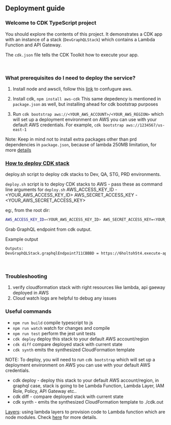 ## Deployment guide

### Welcome to CDK TypeScript project

  You should explore the contents of this project. It demonstrates a CDK app with an instance of a stack (`DevGraphQLStack`)
  which contains a Lambda Function and API Gateway.

  The `cdk.json` file tells the CDK Toolkit how to execute your app.<p>&nbsp;</p>

### What prerequisites do I need to deploy the service?

  1. Install node and awscli, follow this [link](https://docs.aws.amazon.com/cli/latest/userguide/cli-configure-quickstart.html) to confugure aws.
  
  2. Install cdk, `npm install aws-cdk`
    This same depedency is mentioned in `package.json` as well, but installing ahead for cdk bootstrap purposes

  3. Run `cdk bootstrap aws://<YOUR_AWS_ACCOUNT>/<YOUR_AWS_REGION>` which will set up a deployment environment on AWS you can use with your default AWS credentials. For example, `cdk bootstrap aws://1234567/us-east-1`

  Note: Keep in mind not to install extra packages other than prd dependencies in `package.json`, because of lambda 250MB limitation, for more [details](https://docs.aws.amazon.com/lambda/latest/dg/gettingstarted-limits.html)


### <u>How to deploy CDK stack</u>

  deploy.sh script to deploy cdk stacks to Dev, QA, STG, PRD environments.

  `deploy.sh` script is to deploy CDK stacks to AWS
    - pass these as command line arguments for `deploy.sh`
    AWS_ACCESS_KEY_ID - <YOUR_AWS_ACCESS_KEY_ID>
    AWS_SECRET_ACCESS_KEY - <YOUR_AWS_SECRET_ACCESS_KEY>

  eg:, from the root dir:
  ```bash
  AWS_ACCESS_KEY_ID=<YOUR_AWS_ACCESS_KEY_ID> AWS_SECRET_ACCESS_KEY=<YOUR_AWS_SECRET_ACCESS_KEY> bash deploy/deploy.sh
  ```
  Grab GraphQL endpoint from cdk output.

  Example output
  ```bash
  Outputs:
  DevGraphQLStack.graphqlEndpoint711CBBBD = https://6holtoh5t4.execute-api.us-east-1.amazonaws.com/prod/
  ```
  <p>&nbsp;</p>

### Troubleshooting

  1. verify cloudformation stack with right resources like lambda, api gaeway deployed in AWS
  2. Cloud watch logs are helpful to debug any issues

### Useful commands

  - `npm run build` compile typescript to js
  - `npm run watch` watch for changes and compile
  - `npm run test` perform the jest unit tests
  - `cdk deploy` deploy this stack to your default AWS account/region
  - `cdk diff` compare deployed stack with current state
  - `cdk synth` emits the synthesized CloudFormation template

  NOTE: To deploy, you will need to run `cdk bootstrap` which will set up a deployment environment on AWS you can use with your default AWS credentials.

  - cdk deploy - deploy this stack to your default AWS account/region, in graphql case, stack is going to be Lambda Function, Lambda Layer, IAM Role, Policy, API Gateway etc..
  - cdk diff - compare deployed stack with current state
  - cdk synth - emits the synthesized CloudFormation template to ./cdk.out

  [Layers](https://docs.aws.amazon.com/cdk/api/latest/docs/aws-lambda-readme.html#layers): using lambda layers to provision code to Lambda function which are node modules.
  Check [here](https://docs.aws.amazon.com/cdk/api/latest/docs/aws-lambda-readme.html#bundling-asset-code) for more details.<p>&nbsp;</p>


